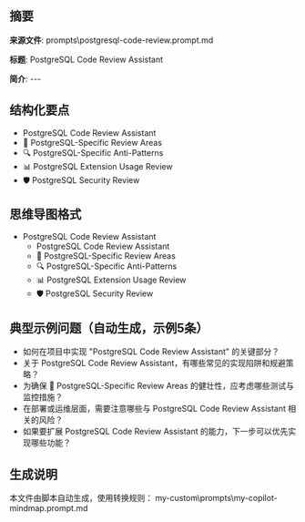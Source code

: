 ## 摘要

**来源文件**: prompts\postgresql-code-review.prompt.md

**标题**: PostgreSQL Code Review Assistant

**简介**: ---

## 结构化要点

- PostgreSQL Code Review Assistant
- 🎯 PostgreSQL-Specific Review Areas
- 🔍 PostgreSQL-Specific Anti-Patterns
- 📊 PostgreSQL Extension Usage Review
- 🛡️ PostgreSQL Security Review

## 思维导图格式

- PostgreSQL Code Review Assistant
  - PostgreSQL Code Review Assistant
  - 🎯 PostgreSQL-Specific Review Areas
  - 🔍 PostgreSQL-Specific Anti-Patterns
  - 📊 PostgreSQL Extension Usage Review
  - 🛡️ PostgreSQL Security Review

## 典型示例问题（自动生成，示例5条）

- 如何在项目中实现 "PostgreSQL Code Review Assistant" 的关键部分？
- 关于 PostgreSQL Code Review Assistant，有哪些常见的实现陷阱和规避策略？
- 为确保 🎯 PostgreSQL-Specific Review Areas 的健壮性，应考虑哪些测试与监控措施？
- 在部署或运维层面，需要注意哪些与 PostgreSQL Code Review Assistant 相关的风险？
- 如果要扩展 PostgreSQL Code Review Assistant 的能力，下一步可以优先实现哪些功能？

## 生成说明

本文件由脚本自动生成，使用转换规则： my-custom\prompts\my-copilot-mindmap.prompt.md
